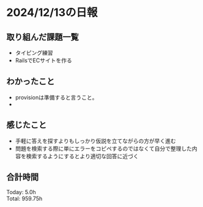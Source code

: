# 2024/12/13の日報
## 取り組んだ課題一覧
* タイピング練習
*  RailsでECサイトを作る
## わかったこと
* provisionは準備すると言うこと。
* 
## 感じたこと
* 手軽に答えを探すよりもしっかり仮説を立てながらの方が早く進む
* 問題を検索する際に単にエラーをコピペするのではなくて自分で整理した内容を検索するようにするとより適切な回答に近づく
## 合計時間  
Today: 5.0h<br>
Total: 959.75h

